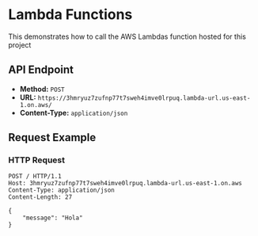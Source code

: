 # Lambda Functions

This demonstrates how to call the AWS Lambdas function hosted for this project

## API Endpoint

- **Method:** `POST`
- **URL:** `https://3hmryuz7zufnp77t7sweh4imve0lrpuq.lambda-url.us-east-1.on.aws/`
- **Content-Type:** `application/json`

## Request Example

### HTTP Request

```http
POST / HTTP/1.1
Host: 3hmryuz7zufnp77t7sweh4imve0lrpuq.lambda-url.us-east-1.on.aws
Content-Type: application/json
Content-Length: 27

{
    "message": "Hola"
}
```

